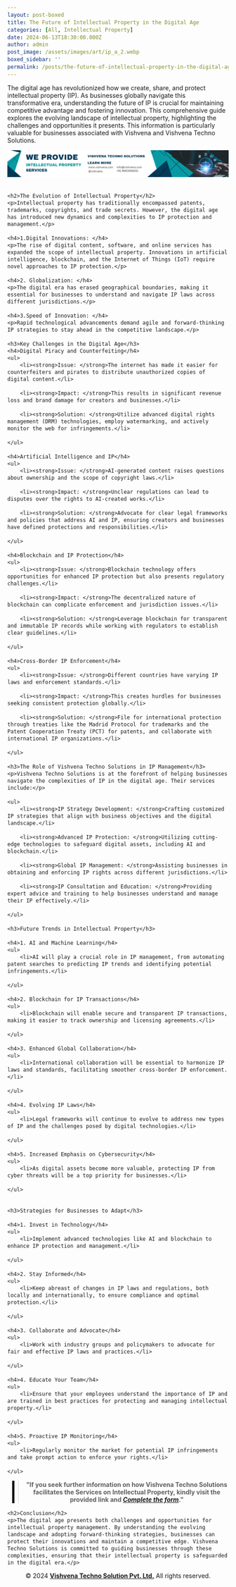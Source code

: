 ```yaml
---
layout: post-boxed
title: The Future of Intellectual Property in the Digital Age
categories: [All, Intellectual Property]
date: 2024-06-13T18:30:00.000Z
author: admin
post_image: /assets/images/art/ip_a_2.webp
boxed_sidebar: ''
permalink: /posts/the-future-of-intellectual-property-in-the-digital-age
---
```


<html lang="en">
<head>
    <meta charset="UTF-8">
    <meta name="viewport" content="width=device-width, initial-scale=1.0">
    <meta name="description" content="Explore the future of intellectual property in the digital age with insights from Vishvena Techno Solutions.">
    <title>The Future of Intellectual Property in the Digital Age</title>
</head>
<body>

<p>The digital age has revolutionized how we create, share, and protect intellectual property (IP). As businesses globally navigate this transformative era, understanding the future of IP is crucial for maintaining competitive advantage and fostering innovation. This comprehensive guide explores the evolving landscape of intellectual property, highlighting the challenges and opportunities it presents. This information is particularly valuable for businesses associated with Vishvena and Vishvena Techno Solutions.</p>

<!-- Image Banner Ad -->

<a href="/contact">
    <img src="/assets/images/art/ip ads a.webp" alt="Advertisement for Vishvena Techno Solutions intellectual property services" style="max-width:100%; height:auto;">
</a>
<br><br>

<article>

```
<h2>The Evolution of Intellectual Property</h2>
<p>Intellectual property has traditionally encompassed patents, trademarks, copyrights, and trade secrets. However, the digital age has introduced new dynamics and complexities to IP protection and management.</p>

<h4>1.Digital Innovations: </h4>
<p>The rise of digital content, software, and online services has expanded the scope of intellectual property. Innovations in artificial intelligence, blockchain, and the Internet of Things (IoT) require novel approaches to IP protection.</p>

<h4>2. Globalization: </h4>
<p>The digital era has erased geographical boundaries, making it essential for businesses to understand and navigate IP laws across different jurisdictions.</p>

<h4>3.Speed of Innovation: </h4>
<p>Rapid technological advancements demand agile and forward-thinking IP strategies to stay ahead in the competitive landscape.</p>

<h3>Key Challenges in the Digital Age</h3>
<h4>Digital Piracy and Counterfeiting</h4>
<ul>
	<li><strong>Issue: </strong>The internet has made it easier for counterfeiters and pirates to distribute unauthorized copies of digital content.</li>
	
	<li><strong>Impact: </strong>This results in significant revenue loss and brand damage for creators and businesses.</li>
	
	<li><strong>Solution: </strong>Utilize advanced digital rights management (DRM) technologies, employ watermarking, and actively monitor the web for infringements.</li>
	
</ul>

<h4>Artificial Intelligence and IP</h4>
<ul>
	<li><strong>Issue: </strong>AI-generated content raises questions about ownership and the scope of copyright laws.</li>
	
	<li><strong>Impact: </strong>Unclear regulations can lead to disputes over the rights to AI-created works.</li>
	
	<li><strong>Solution: </strong>Advocate for clear legal frameworks and policies that address AI and IP, ensuring creators and businesses have defined protections and responsibilities.</li>
	
</ul>

<h4>Blockchain and IP Protection</h4>
<ul>
	<li><strong>Issue: </strong>Blockchain technology offers opportunities for enhanced IP protection but also presents regulatory challenges.</li>
	
	<li><strong>Impact: </strong>The decentralized nature of blockchain can complicate enforcement and jurisdiction issues.</li>
	
	<li><strong>Solution: </strong>Leverage blockchain for transparent and immutable IP records while working with regulators to establish clear guidelines.</li>
	
</ul>

<h4>Cross-Border IP Enforcement</h4>
<ul>
	<li><strong>Issue: </strong>Different countries have varying IP laws and enforcement standards.</li>
	
	<li><strong>Impact: </strong>This creates hurdles for businesses seeking consistent protection globally.</li>
	
	<li><strong>Solution: </strong>File for international protection through treaties like the Madrid Protocol for trademarks and the Patent Cooperation Treaty (PCT) for patents, and collaborate with international IP organizations.</li>
	
</ul>

<h3>The Role of Vishvena Techno Solutions in IP Management</h3>
<p>Vishvena Techno Solutions is at the forefront of helping businesses navigate the complexities of IP in the digital age. Their services include:</p>

<ul>
	<li><strong>IP Strategy Development: </strong>Crafting customized IP strategies that align with business objectives and the digital landscape.</li>
	
	<li><strong>Advanced IP Protection: </strong>Utilizing cutting-edge technologies to safeguard digital assets, including AI and blockchain.</li>
	
	<li><strong>Global IP Management: </strong>Assisting businesses in obtaining and enforcing IP rights across different jurisdictions.</li>
	
	<li><strong>IP Consultation and Education: </strong>Providing expert advice and training to help businesses understand and manage their IP effectively.</li>
	
</ul>

<h3>Future Trends in Intellectual Property</h3>

<h4>1. AI and Machine Learning</h4>
<ul>
	<li>AI will play a crucial role in IP management, from automating patent searches to predicting IP trends and identifying potential infringements.</li>
	
</ul>

<h4>2. Blockchain for IP Transactions</h4>
<ul>
	<li>Blockchain will enable secure and transparent IP transactions, making it easier to track ownership and licensing agreements.</li>
	
</ul>

<h4>3. Enhanced Global Collaboration</h4>
<ul>
	<li>International collaboration will be essential to harmonize IP laws and standards, facilitating smoother cross-border IP enforcement.</li>
	
</ul>

<h4>4. Evolving IP Laws</h4>
<ul>
	<li>Legal frameworks will continue to evolve to address new types of IP and the challenges posed by digital technologies.</li>
	
</ul>

<h4>5. Increased Emphasis on Cybersecurity</h4>
<ul>
	<li>As digital assets become more valuable, protecting IP from cyber threats will be a top priority for businesses.</li>
	
</ul>


<h3>Strategies for Businesses to Adapt</h3>

<h4>1. Invest in Technology</h4>
<ul>
	<li>Implement advanced technologies like AI and blockchain to enhance IP protection and management.</li>
	
</ul>

<h4>2. Stay Informed</h4>
<ul>
	<li>Keep abreast of changes in IP laws and regulations, both locally and internationally, to ensure compliance and optimal protection.</li>
	
</ul>

<h4>3. Collaborate and Advocate</h4>
<ul>
	<li>Work with industry groups and policymakers to advocate for fair and effective IP laws and practices.</li>
	
</ul>

<h4>4. Educate Your Team</h4>
<ul>
	<li>Ensure that your employees understand the importance of IP and are trained in best practices for protecting and managing intellectual property.</li>
	
</ul>

<h4>5. Proactive IP Monitoring</h4>
<ul>
	<li>Regularly monitor the market for potential IP infringements and take prompt action to enforce your rights.</li>
	
</ul>
```

<!-- Quote Ad with link -->

<center>
    <blockquote style="position:relative;">
        <p><b style="font-size:1em;">"If you seek further information on how Vishvena Techno Solutions facilitates the Services on Intellectual Property, kindly visit the provided link and <a href="/contact"><i>Complete the form</i></a>."</b></p>
        <div style="position:absolute; top:0; bottom:0; left:-15px; border-left:5px solid black;"></div>
    </blockquote>
</center>

```
<h2>Conclusion</h2>
<p>The digital age presents both challenges and opportunities for intellectual property management. By understanding the evolving landscape and adopting forward-thinking strategies, businesses can protect their innovations and maintain a competitive edge. Vishvena Techno Solutions is committed to guiding businesses through these complexities, ensuring that their intellectual property is safeguarded in the digital era.</p>
```

<footer>
    <center>
        <p>&copy; 2024 <a href="https://vishvena.com"><b>Vishvena Techno Solution Pvt. Ltd.</b></a> All rights reserved.</p>
    </center>
</footer>

</article>

</body>
</html>
